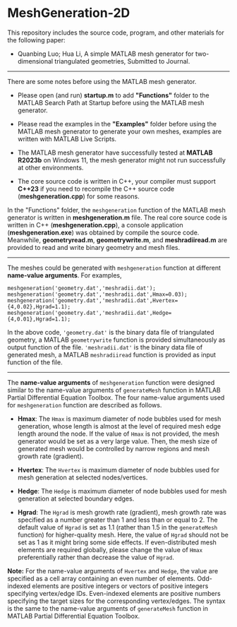 # MeshGeneration-2D
This repository includes the source code, program, and other materials for the following  paper: 
*  Quanbing Luo; Hua Li, A simple MATLAB mesh generator for two-dimensional triangulated geometries, Submitted to Journal. 
<!-- , [Engineering with Computers](https://doi.org/10.1007/s00366-020-01262-x), 2021 (Published Online) -->

---

There are some notes before using the MATLAB mesh generator. 

* Please open (and run) **startup.m** to add **"Functions"** folder to the MATLAB Search Path at Startup before using the MATLAB mesh generator. 

* Please read the examples in the **"Examples"** folder before using the MATLAB mesh generator to generate your own meshes, examples are written with MATLAB Live Scripts.   

* The MATLAB mesh generator have successfully tested at **MATLAB R2023b** on Windows 11, the mesh generator might not run successfully at other environments. 

* The core source code is written in C++, your compiler must support **C++23** if you need to recompile the C++ source code (**meshgeneration.cpp**) for some reasons. 


In the "Functions" folder, the `meshgeneration` function of the MATLAB mesh generator is written in  **meshgeneration.m** file. The real core source code is written in C++ (**meshgeneration.cpp**), a console application (**meshgeneration.exe**) was obtained by compile the source code. Meanwhile, **geometryread.m**, **geometrywrite.m**, and **meshradiiread.m** are provided to read and write binary geometry and mesh files.   

---
The meshes could be generated with `meshgeneration` function at different **name-value arguments**. For examples, 
```
meshgeneration('geometry.dat','meshradii.dat');
meshgeneration('geometry.dat','meshradii.dat',Hmax=0.03); 
meshgeneration('geometry.dat','meshradii.dat',Hvertex={4,0.02},Hgrad=1.1);
meshgeneration('geometry.dat','meshradii.dat',Hedge={4,0.01},Hgrad=1.1);
```
In the above code, `'geometry.dat'`  is the binary data file of triangulated geometry, a MATLAB `geometrywrite` function is provided simultaneously as output function of the file. 
`'meshradii.dat'` is the  binary data file of generated mesh, a MATLAB `meshradiiread` function  is provided as input function of the file. 

---
The **name-value arguments** of `meshgeneration` function were designed similar to the name-value arguments of `generateMesh` function in MATLAB Partial Differential Equation Toolbox. 
The four name-value arguments used for `meshgeneration` function are described as follows. 


*	**Hmax**:  The `Hmax` is maximum diameter of node bubbles used for mesh generation, whose length is almost at the level of required mesh edge length around the node. If the value of `Hmax` is not provided, the mesh generator would be set as a very large value. Then, the mesh size of generated mesh would be controlled by narrow regions and mesh growth rate (gradient).   
	
*	**Hvertex**: The `Hvertex` is maximum diameter of node bubbles used for mesh generation at  selected nodes/vertices. 
	
*	**Hedge**:  The `Hedge` is maximum diameter of node bubbles used for mesh generation at selected boundary edges.  
	
*	**Hgrad**: The 	`Hgrad` is mesh growth rate (gradient), mesh growth rate was specified as a number greater than 1 and less than or equal to 2. The default value of `Hgrad` is set as 1.1 (rather than 1.5 in the `generateMesh` function) for higher-quality mesh. Here, the value of `Hgrad` should not be set as 1 as it might bring some side effects. If even-distributed mesh elements are required globally, please change the value of `Hmax` preferentially rather than decrease the value of `Hgrad`. 	
	
	
**Note:** For the name-value arguments of `Hvertex` and `Hedge`, the value are specified as a cell array containing an even number of elements. Odd-indexed elements are positive integers or vectors of positive integers specifying vertex/edge IDs. Even-indexed elements are positive numbers specifying the target sizes for the corresponding vertex/edges. The syntax is the same to the  name-value arguments of `generateMesh` function in MATLAB Partial Differential Equation Toolbox. 


